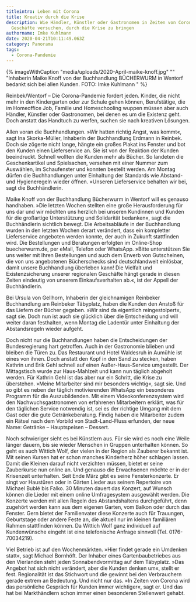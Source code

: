 ```yaml
---
titleintro: Leben mit Corona
title: Kreativ durch die Krise
description: Wie Händler, Künstler oder Gastronomen in Zeiten von Corona ihre
  Geschäfte versuchen, durch die Krise zu bringen
authorname: Imke Kuhlmann
date: 2020-04-21T10:11:49.063Z
category: Panorama
tags:
  - Corona-Pandemie
---
```


{% imageWithCaption "media/uploads/2020-April-maike-knoff.jpg" "" "Inhaberin Maike Knoff von der Buchhandlung BÜCHERWURM in Wentorf bedankt sich bei allen Kunden. FOTO: Imke Kuhlmann   " %}

Reinbek/Wentorf – Die Corona-Pandemie fordert jeden. Kinder, die nicht mehr in den Kindergarten oder zur Schule gehen  können, Berufstätige, die im Homeoffice Job, Familie und Homeschooling wuppen müssen aber auch Händler, Künstler oder Gastronomen, bei denen es um die Existenz geht. Doch anstatt das Handtuch zu werfen, suchen sie nach kreativen Lösungen.

Allen voran die Buchhandlungen. »Wir hatten richtig Angst, was kommt«, sagt Ina Skorka-Müller, Inhaberin der Buchhandlung Erdmann in Reinbek. Doch sie zögerte nicht lange, hängte ein großes Plakat ins Fenster und bot den Kunden einen Lieferservice an. Sie ist von der Reaktion der Kunden beeindruckt. Schnell wollten die Kunden mehr als Bücher. So landeten die Geschenkartikel und Spielsachen, versehen mit einer Nummer zum Auswählen, im Schaufenster und konnten bestellt werden. Am Montag dürfen die Buchhandlungen unter Einhaltung der Standards wie Abstand- und Hygieneregeln wieder öffnen. »Unseren Lieferservice behalten wir bei, sagt die Buchhändlerin.

Maike Knoff von der Buchhandlung Bücherwurm in Wentorf will es genauso handhaben. »Die letzten Wochen stellten eine große Herausforderung für uns dar und wir möchten uns herzlich bei unseren Kundinnen und Kunden für die großartige Unterstützung und Solidarität bedanken«, sagt die Buchhändlerin sichtlich bewegt.Die Arbeitsabläufe in der Buchhandlung wurden in den letzten Wochen derart verändert, dass ein kompletter Lieferservice angeboten werden konnte, der auch in Zukunft stattfinden wird. Die Bestellungen und Beratungen erfolgten im Online-Shop buecherwurm.de, per eMail, Telefon oder WhatsApp. »Bitte unterstützen Sie uns weiter mit Ihren Bestellungen und auch dem Erwerb von Gutscheinen, die von uns angebotenen Bücherschecks sind deutschlandweit einlösbar, damit unsere Buchhandlung überleben kann! Die Vielfalt und Existenzsicherung unserer regionalen Geschäfte hängt gerade in diesen Zeiten eindeutig von unserem Einkaufsverhalten ab.«, ist der Appell der Buchhändlerin.

Bei Ursula von Gellhorn, Inhaberin der gleichnamigen Reinbeker Buchhandlung am Reinbeker Täbyplatz, haben die Kunden den Anstoß für das Liefern der Bücher gegeben. »Wir sind da eigentlich reingestolpert«, sagt sie. Doch nun ist auch sie glücklich über die Entscheidung und will weiter daran festhalten, wenn Montag die Ladentür unter Einhaltung der Abstandsregeln wieder aufgeht. 

Doch nicht nur die Buchhandlungen haben die Entscheidungen der Bundesregierung hart getroffen. Auch in der Gastronomie blieben und bleiben die Türen zu. Das Restaurant und Hotel Waldesruh in Aumühle ist eines von ihnen. Doch anstatt den Kopf in den Sand zu stecken, haben Kathrin und Erik Gehl schnell auf einen Außer-Haus-Service umgestellt. Der Mittagstisch wurde zur Haus-Mahlzeit und kann nun täglich abgeholt werden. Für Kathrin Gehl ist das aber nur ein Schritt, die Krise zu überstehen. »Meine Mitarbeiter sind mir besonders wichtig«, sagt sie. Und so gibt es neben der täglich motivierenden WhatsApp ein besonderes Programm für die Auszubildenden. Mit einem Videokonferenzsystem wird den Nachwuchsgastronomen von erfahrenen Mitarbeitern erklärt, was für den täglichen Service notwendig ist, sei es der richtige Umgang mit dem Gast oder die gute Getränkeberatung. Findig haben die Mitarbeiter zudem ein Rätsel nach dem Vorbild von Stadt-Land-Fluss erfunden, der neue Name: Getränke – Hauptspeisen – Dessert. 

Noch schwieriger sieht es bei Künstlern aus. Für sie wird es noch eine Weile länger dauern, bis sie wieder Menschen in Gruppen unterhalten können. So geht es auch Wittich Wolf, der vielen in der Region als Zauberer bekannt ist. Mit seinen Kursen hat er schon manches Kinderherz höher schlagen lassen. Damit die Kleinen darauf nicht verzichten müssen, bietet er seine Zauberkurse nun online an. Und genauso die Erwachsenen möchte er in der Krisenzeit unterhalten. Seit Ende März gibt es seine Fensterkonzerte. Er singt vor Haustüren oder in Gärten Lieder aus seinem Repertoire von Michael Bublé bis Falko. 30 Minuten dauert das Konzert, auf Wunsch können die Lieder mit einem online Umfragesystem ausgewählt werden. Die Konzerte werden mit allen Regeln des Abstandshaltens durchgeführt, denn zugehört werden kann aus dem eigenen Garten, vom Balkon oder durch das Fenster. Gern bietet der Familienvater diese Konzerte auch für Trauungen, Geburtstage oder andere Feste an, die aktuell nur im kleinen familiären Rahmen stattfinden können. Da Wittich Wolf ganz individuell auf Kundenwünsche eingeht ist eine telefonische Anfrage sinnvoll (Tel. 0176-70034219).

Viel Betrieb ist auf den Wochenmärkten. »Hier findet gerade ein Umdenken statt«, sagt Michael Bornhöft. Der Inhaber eines Gartenbaubetriebes aus den Vierlanden steht jeden Sonnabendvormittag auf dem Täbyplatz. »Das Angebot hat sich nicht verändert, aber die Kunden denken um«, stellt er fest. Regionalität ist das Stichwort und die gewinnt bei den Verbrauchern gerade extrem an Bedeutung. Und nicht nur das. »In Zeiten von Corona wird das persönliche Gespräch für Kunden immer wichtiger«, sagt er. Und das hat bei Markthändlern schon immer einen besonderen Stellenwert gehabt.